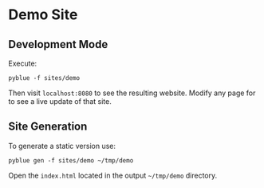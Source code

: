 
Demo Site
=========

Development Mode
-----------------

Execute:

    pyblue -f sites/demo

Then visit `localhost:8080` to see the resulting website.
Modify any page for to see a live update of that site.

Site Generation
---------------

To generate a static version use:

    pyblue gen -f sites/demo ~/tmp/demo

Open the `index.html` located in the output `~/tmp/demo` directory.